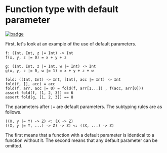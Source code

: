 # Function type with default parameter

[![badge](https://img.shields.io/endpoint.svg?url=https%3A%2F%2Fgezf7g7pd5.execute-api.ap-northeast-1.amazonaws.com%2Fdefault%2Fsource_up_to_date%3Fowner%3Derg-lang%26repos%3Derg%26ref%3Dmain%26path%3Ddoc/EN/syntax/type/advanced/default_param.md%26commit_hash%3D417bfcea08ed0e09f715f5d272842510fca8f6dd)](https://gezf7g7pd5.execute-api.ap-northeast-1.amazonaws.com/default/source_up_to_date?owner=erg-lang&repos=erg&ref=main&path=doc/EN/syntax/type/advanced/default_param.md&commit_hash=417bfcea08ed0e09f715f5d272842510fca8f6dd)

First, let's look at an example of the use of default parameters.

```erg
f: (Int, Int, z |= Int) -> Int
f(x, y, z |= 0) = x + y + z

g: (Int, Int, z |= Int, w |= Int) -> Int
g(x, y, z |= 0, w |= 1) = x + y + z + w

fold: ((Int, Int) -> Int, [Int], acc |= Int) -> Int
fold(f, [], acc) = acc
fold(f, arr, acc |= 0) = fold(f, arr[1...]) , f(acc, arr[0]))
assert fold(f, [1, 2, 3]) == 6
assert fold(g, [1, 2, 3]) == 8
```

The parameters after `|=` are default parameters.
The subtyping rules are as follows.

```erg
((X, y |= Y) -> Z) <: (X -> Z)
((X, y |= Y, ...) -> Z) -> Z) <: ((X, ...) -> Z)
```

The first means that a function with a default parameter is identical to a function without it.
The second means that any default parameter can be omitted.
